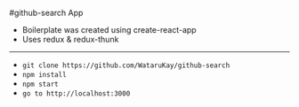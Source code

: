 #github-search App

+ Boilerplate was created using create-react-app
+ Uses redux & redux-thunk

------

+ `git clone https://github.com/WataruKay/github-search`
+ `npm install`
+ `npm start`
+ `go to http://localhost:3000`

